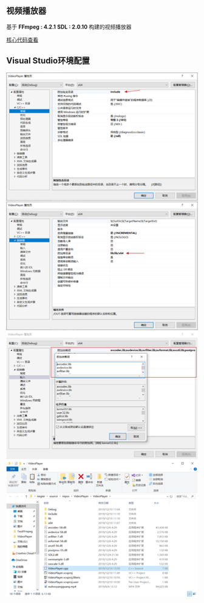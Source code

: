 ## 视频播放器

基于
**FFmpeg : 4.2.1**
**SDL : 2.0.10**
构建的视频播放器

[核心代码查看](https://github.com/negier/Practise/blob/master/VideoPlayer/Windows_64_Dev/VideoPlayer.cpp)

## Visual Studio环境配置
![](https://github.com/negier/Practise/blob/master/VideoPlayer/Image%203.png)
![](https://github.com/negier/Practise/blob/master/VideoPlayer/Image%204.png)
![](https://github.com/negier/Practise/blob/master/VideoPlayer/Image%206.png)
![](https://github.com/negier/Practise/blob/master/VideoPlayer/Image%202.png)
